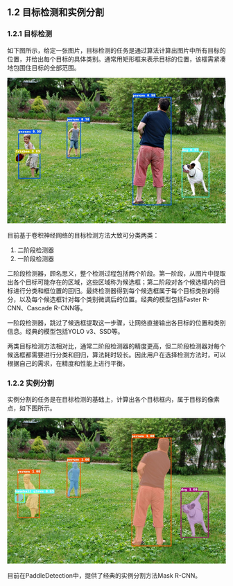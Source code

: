 ## 1.2 目标检测和实例分割

### 1.2.1 目标检测

如下图所示，给定一张图片，目标检测的任务是通过算法计算出图片中所有目标的位置，并给出每个目标的具体类别。通常用矩形框来表示目标的位置，该框需紧凑地包围住目标的全部范围。

![img](./pics/1_2_object_detection.jpg)

目前基于卷积神经网络的目标检测方法大致可分类两类：

1. 二阶段检测器
2. 一阶段检测器

二阶段检测器，顾名思义，整个检测过程包括两个阶段。第一阶段，从图片中提取出各个目标可能存在的区域，这些区域称为候选框；第二阶段对各个候选框内的目标进行分类和框位置的回归。最终检测器得到每个候选框属于每个目标类别的得分，以及每个候选框针对每个类别微调后的位置。经典的模型包括Faster R-CNN、Cascade R-CNN等。

一阶段检测器，跳过了候选框提取这一步骤，让网络直接输出各目标的位置和类别信息。经典的模型包括YOLO v3、SSD等。

两类目标检测方法相对比，通常二阶段检测器的精度更高，但二阶段检测器对每个候选框都需要进行分类和回归，算法耗时较长。因此用户在选择检测方法时，可以根据自己的需求，在精度和性能上进行平衡。

### 1.2.2 实例分割

实例分割的任务是在目标检测的基础上，计算出各个目标框内，属于目标的像素点，如下图所示。

![img](./pics/1_2_instance_segmentation.jpg)

目前在PaddleDetection中，提供了经典的实例分割方法Mask R-CNN。